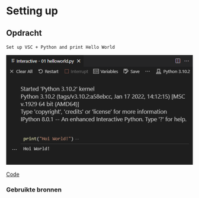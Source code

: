 # **Setting up**

## **Opdracht**

    Set up VSC + Python and print Hello World

![SS](../00_includes/PRG/01.01.png)

[Code](../06_Python/Scripts/01helloworld.py)

### **Gebruikte bronnen**

